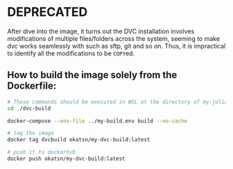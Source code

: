 # DEPRECATED

After dive into the image, it turns out the DVC installation involves modifications of multiple files/folders across the system, seeming to make dvc works seamlessly with such as sftp, git and so on. 
Thus, it is impractical to identify all the modifications to be `COPY`ed.

## How to build the image solely from the Dockerfile:

```bash
# These commands should be executed in WSL at the directory of my-julia-build
cd ./dvc-build

docker-compose --env-file ../my-build.env build --no-cache

# tag the image 
docker tag dvcbuild okatsn/my-dvc-build:latest

# push it to dockerhub
docker push okatsn/my-dvc-build:latest
```
